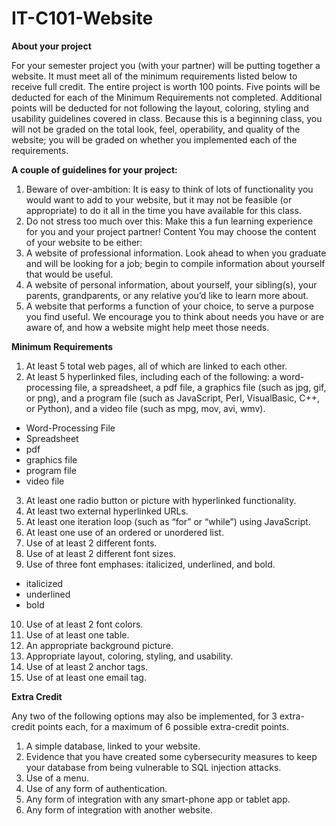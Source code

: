 # IT-C101-Website

**About your project**

For your semester project you (with your partner) will be putting together a website. It must
meet all of the minimum requirements listed below to receive full credit. The entire project is worth
100 points. Five points will be deducted for each of the Minimum Requirements not completed.
Additional points will be deducted for not following the layout, coloring, styling and usability guidelines
covered in class. Because this is a beginning class, you will not be graded on the total look, feel,
operability, and quality of the website; you will be graded on whether you implemented each of the
requirements.

**A couple of guidelines for your project:**

1. Beware of over-ambition: It is easy to think of lots of functionality you would want to add to
your website, but it may not be feasible (or appropriate) to do it all in the time you have
available for this class.
2. Do not stress too much over this: Make this a fun learning experience for you and your project
partner!
Content
You may choose the content of your website to be either:
1. A website of professional information. Look ahead to when you graduate and will be looking for
a job; begin to compile information about yourself that would be useful.
2. A website of personal information, about yourself, your sibling(s), your parents, grandparents,
or any relative you’d like to learn more about.
3. A website that performs a function of your choice, to serve a purpose you find useful. We
encourage you to think about needs you have or are aware of, and how a website might help
meet those needs.

**Minimum Requirements**

1. At least 5 total web pages, all of which are linked to each other.
2. At least 5 hyperlinked files, including each of the following: a word-processing file, a
spreadsheet, a pdf file, a graphics file (such as jpg, gif, or png), and a program file (such as
JavaScript, Perl, VisualBasic, C++, or Python), and a video file (such as mpg, mov, avi, wmv).
  * Word-Processing File
  * Spreadsheet
  * pdf
  * graphics file
  * program file
  * video file
3. At least one radio button or picture with hyperlinked functionality.
4. At least two external hyperlinked URLs.
5. At least one iteration loop (such as “for” or “while”) using JavaScript.
6. At least one use of an ordered or unordered list.
7. Use of at least 2 different fonts.
8. Use of at least 2 different font sizes.
9. Use of three font emphases: italicized, underlined, and bold.
  * italicized
  * underlined
  * bold
10. Use of at least 2 font colors.
11. Use of at least one table.
12. An appropriate background picture.
13. Appropriate layout, coloring, styling, and usability.
14. Use of at least 2 anchor tags.
15. Use of at least one email tag.

**Extra Credit**

Any two of the following options may also be implemented, for 3 extra-credit points each, for a
maximum of 6 possible extra-credit points.
1. A simple database, linked to your website.
2. Evidence that you have created some cybersecurity measures to keep your database from
being vulnerable to SQL injection attacks.
3. Use of a menu.
4. Use of any form of authentication.
5. Any form of integration with any smart-phone app or tablet app.
6. Any form of integration with another website.

